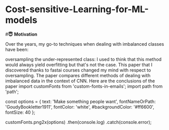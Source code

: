 # Cost-sensitive-Learning-for-ML-models


#**😇** **Motivation**

Over the years, my go-to techniques when dealing with imbalanced classes have been:

oversampling the under-represented class: I used to think that this method would always yield overfitting but that's not the case. This paper that I discovered thanks to fastai courses changed my mind with respect to oversampling. The paper compares different methods of dealing with imbalanced data in the context of CNN. Here are the conclusions of the paper
import customFonts from 'custom-fonts-in-emails';
import path from 'path';

const options = {
  text: 'Make something people want',
  fontNameOrPath: 'GoudyBookletter1911',
  fontColor: 'white',
  #backgroundColor: '#ff6600',
  fontSize: 40
};

customFonts.png2x(options)
  .then(console.log)
  .catch(console.error);
